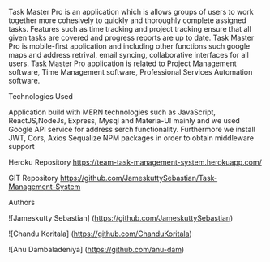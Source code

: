Task Master Pro is an application which is allows groups of users to work together more cohesively to quickly and thoroughly complete assigned tasks. Features such as time tracking and project tracking ensure that all given tasks are covered and progress reports are up to date. Task Master Pro is mobile-first application and including other functions such google maps and address retrival, email syncing, collaborative interfaces for all users. Task Master Pro application is related to Project Management software, Time Management software, Professional Services Automation software.

Technologies Used

Application build with MERN technologies such as JavaScript, ReactJS,NodeJs, Express, Mysql and Materia-UI mainly and we used Google API service for address serch functionality. Furthermore we install JWT, Cors, Axios Sequalize NPM packages in order to obtain middleware support

Heroku Repository https://team-task-management-system.herokuapp.com/

GIT Repository https://github.com/JameskuttySebastian/Task-Management-System

Authors

![Jameskutty Sebastian] (https://github.com/JameskuttySebastian)

![Chandu Koritala] (https://github.com/ChanduKoritala)

![Anu Dambaladeniya] (https://github.com/anu-dam)

